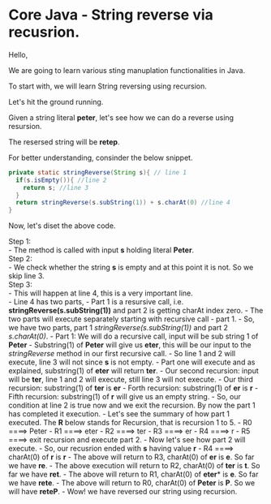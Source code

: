 # Core Java - String reverse via recusrion.

Hello,

We are going to learn various sting manuplation functionalities in Java.

To start with, we will learn String reversing using recursion.

Let's hit the ground running.

Given a string literal **peter**, let's see how we can do a reverse using resursion.

The resersed string will be **retep**.

For better understanding, consinder the below snippet.
```java
private static stringReverse(String s){ // line 1
  if(s.isEmpty()){ //line 2
    return s; //line 3
  }
  return stringReverse(s.subString(1)) + s.charAt(0) //line 4
}
```

Now, let's diset the above code.

Step 1:<br />
     - The method is called with input **s** holding literal **Peter**.<br />
Step 2:<br />
     - We check whether the string **s** is empty and at this point it is not. So we skip line 3.<br />
Step 3:<br />
     - This will happen at line 4, this is a very important line.<br />
     - Line 4 has two parts,
     - Part 1 is a resursive call, i.e. **stringReverse(s.subString(1))** and part 2 is getting charAt index zero.
     - The two parts will execute separately starting with recursive call - part 1.
     - So, we have two parts, part 1 *stringReverse(s.subString(1))* and part 2 *s.charAt(0)*.
     - Part 1: We will do a recursive call, input will be sub string 1 of **Peter**
     - Substring(1) of **Peter** will give us **eter**, this will be our input to the *stringReverse* method in our first recursive call.
     - So line 1 and 2 will execute, line 3 will not since **s** is not empty.
     - Part one will execute and as explained, substring(1) of **eter** will return **ter**.
     - Our second recursion: input will be **ter**, line 1 and 2 will execute, still line 3 will not execute. 
     - Our third recursion: substring(1) of **ter** is **er**
     - Forth recursion: substring(1) of **er** is **r**
     - Fifth recursion: substring(1) of **r** will give us an empty string. 
     - So, our condition at line 2 is true now and we exit the recursion. By now the part 1 has completed it execution.
     - Let's see the summary of how part 1 executed. The **R** below stands for Recursion, that is recursion 1 to 5. 
     - R0 ====> Peter
     - R1 ====> eter
     - R2 ====> ter
     - R3 ====> er
     - R4 ====> r
     - R5 ====> exit recursion and execute part 2.
     - Now let's see how part 2 will execute.
     - So, our recusrion ended with **s** having value **r**
     - R4 ====> charAt(0) of **r** is **r**
     - The above will return to R3, charAt(0) of **er** is **e**. So far we have **re**.
     - The above execution will return to R2, charAt(0) of **ter** is **t**. So far we have **ret**.
     - The above will return to R1, charAt(0) of **eter*** is **e**. So far we have **rete**.
     - The above will return to R0, charAt(0) of **Peter** is **P**. So we will have **reteP**.
     - Wow! we have reversed our string using recursion. 
